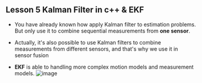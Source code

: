 ## Lesson 5 Kalman Filter in c++ & EKF
- You have already known how apply Kalman filter to estimation problems. But only use it to combine sequential measurements from **one sensor**.

- Actually, it's also possible to use Kalman filters to combine measurements from different sensors, and that's why we use it in sensor fusion

- **EKF** is able to handling more complex motion models and measurement models.
![image](https://user-images.githubusercontent.com/47606318/124294318-1d641480-db8a-11eb-8c18-346cce02f34d.png)
